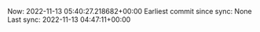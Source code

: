 Now: 2022-11-13 05:40:27.218682+00:00 Earliest commit since sync: None Last sync: 2022-11-13 04:47:11+00:00
